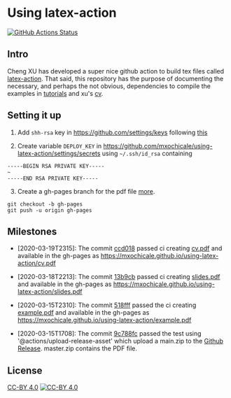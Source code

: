 # Using latex-action

[![GitHub Actions Status](https://github.com/mxochicale/using-latex-action/workflows/Compiling-TeX/badge.svg)](https://github.com/mxochicale/using-latex-action/actions)

## Intro
Cheng XU has developed a super nice github action to build tex files called [latex-action](https://github.com/xu-cheng/latex-action).
That said, this repository has the purpose of documenting the necessary, and perhaps the not obvious, 
dependencies to compile the examples in [tutorials](https://github.com/xu-cheng/latex-tutorial) and xu's [cv](https://github.com/xu-cheng/cv).

## Setting it up
1. Add `shh-rsa` key in https://github.com/settings/keys following [this](https://help.github.com/en/github/authenticating-to-github/adding-a-new-ssh-key-to-your-github-account)

2. Create variable `DEPLOY_KEY` in https://github.com/mxochicale/using-latex-action/settings/secrets
using `~/.ssh/id_rsa` containing 
```
-----BEGIN RSA PRIVATE KEY-----
~
-----END RSA PRIVATE KEY-----
```

3. Create a gh-pages branch for the pdf file [more](https://www.freecodecamp.org/forum/t/push-a-new-local-branch-to-a-remote-git-repository-and-track-it-too/13222).
```
git checkout -b gh-pages
git push -u origin gh-pages
```

## Milestones
* [2020-03-19T2315]: The commit [ccd018](https://github.com/mxochicale/using-latex-action/commit/ccd0187b8657787255d324ace9aa3f59bb6758a4) passed
ci creating [cv.pdf](https://github.com/mxochicale/using-latex-action/blob/gh-pages/cv.pdf) and available in the gh-pages 
as https://mxochicale.github.io/using-latex-action/cv.pdf

* [2020-03-18T2213]: The commit [13b9cb](https://github.com/mxochicale/using-latex-action/commit/13b9c6b296e89789e9d816a626f33430a9dcf0c3) 
passed ci creating [slides.pdf](https://github.com/mxochicale/using-latex-action/blob/gh-pages/slides.pdf) and available in the gh-pages 
as https://mxochicale.github.io/using-latex-action/slides.pdf

* [2020-03-15T2310]: The commit [518fff](https://github.com/mxochicale/using-latex-action/commit/518ffff66db0f74dc650746a6f873a0689b1dce3)
passed the ci creating [example.pdf](https://github.com/mxochicale/using-latex-action/blob/gh-pages/example.pdf) and available in the gh-pages 
as https://mxochicale.github.io/using-latex-action/example.pdf

* [2020-03-15T1708]: The commit [9c788fc](https://github.com/mxochicale/trying-latex-action/commit/9c788fc969b5944a70581bcf7ff425325b45396a) passed 
the test using '@actions/upload-release-asset' which upload a main.zip to the [Github Release](https://github.com/mxochicale/trying-latex-action/actions/runs/56217321). master.zip contains the PDF file.
 
## License
[CC-BY 4.0](LICENCE) 
[![CC-BY 4.0](https://mirrors.creativecommons.org/presskit/buttons/88x31/svg/by.svg)](http://creativecommons.org/licenses/by/4.0/)
